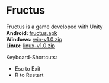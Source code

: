 # Fructus
Fructus is a game developed with Unity <br />
**Android:&nbsp;**[fructus.apk](https://github.com/husovic/Fructus/releases/latest/download/fructus.apk) <br />
**Windows:&nbsp;**[win-v1.0.zip](https://github.com/husovic/Fructus/releases/latest/download/win-build-v1.0.zip) <br />
**Linux:&nbsp;**[linux-v1.0.zip](https://github.com/husovic/Fructus/releases/latest/download/linux-build-v1.0.zip) <br />

Keyboard-Shortcuts:  <br />
 - Esc to Exit
 - R to Restart

